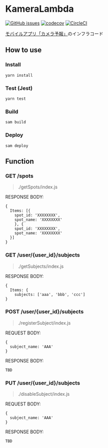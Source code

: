# KameraLambda
[![GitHub issues](https://img.shields.io/github/issues/shakugo/KameraLambda)](https://github.com/shakugo/KameraLambda/issues)
[![codecov](https://codecov.io/gh/shakugo/KameraLambda/branch/develop/graph/badge.svg)](https://codecov.io/gh/shakugo/KameraLambda)
[![CircleCI](https://circleci.com/gh/shakugo/KameraLambda.svg?style=svg)](https://circleci.com/gh/shakugo/KameraLambda)

[モバイルアプリ「カメラ予報」](https://github.com/shakugo/KameraYohou)のインフラコード

## How to use
### Install
`yarn install`

### Test (Jest)
`yarn test`

### Build
`sam build`

### Deploy
`sam deploy`


## Function

### GET /spots
> ./getSpots/index.js

RESPONSE BODY:
```
{
  Items: [{
    spot_id: 'XXXXXXXX',
    spot_name: 'XXXXXXXX'
    }, {
    spot_id: 'XXXXXXXX',
    spot_name: 'XXXXXXXX'
  }]
}
```

### GET /user/{user_id}/subjects
> ./getSubjects/index.js

RESPONSE BODY:
```
{
  Items: {
    subjects: ['aaa', 'bbb', 'ccc']
}
```


### POST /user/{user_id}/subjects
> ./registerSubject/index.js

REQUEST BODY:
```
{
  subject_name: 'AAA'
}
```

RESPONSE BODY:
```
TBD
```


### PUT /user/{user_id}/subjects
> ./disableSubject/index.js

REQUEST BODY:
```
{
  subject_name: 'AAA'
}
```

RESPONSE BODY:
```
TBD
```
